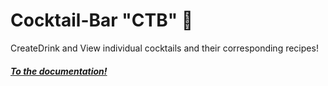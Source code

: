# Cocktail-Bar "CTB" :suspension_railway:

CreateDrink and View individual cocktails and their corresponding recipes!
#### _[To the documentation!](https://github.com/Z-100/Cocktailbar/blob/master/other/README.md)_
